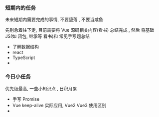 ### 短期内的任务

未来短期内需要完成的事情, 不要堕落 , 不要当咸鱼

先别急着往下走, 目前需要将 Vue 源码相关内容(看书) 总结完成 , 然后 将基础JS(如 闭包, 继承等 看书)和 常见手写题总结

+ 了解数据结构
+ react
+ TypeScript
+ 





### 今日小任务

优先级最高, 一些小知识点 , 日积月累 

+ 手写 Promise
+ Vue keep-alive 实际应用, Vue2 Vue3 使用区别
+ 

